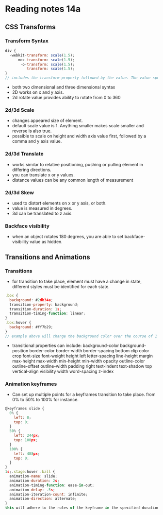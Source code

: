 # Reading notes 14a

## CSS Transforms

### Transform Syntax

``` js
div {
  -webkit-transform: scale(1.5);
     -moz-transform: scale(1.5);
       -o-transform: scale(1.5);
          transform: scale(1.5);
}
// includes the transform property followed by the value. The value specifies the transfomr type followed by specific amount inside parentheses.
```
- both two dimensional and three dimensional syntax
- 2D works on x and y axis.
- 2d rotate value provides ability to rotate from 0 to 360

### 2d/3d Scale 
- changes appeared size of element.
- default scale value is 1. Anything smaller makes scale smaller and reverse is also true.
- possible to scale on height and width axis value first, followed by a comma  and y axis value.

### 2d/3d Translate
- works similar to relative positioning, pushing or pulling element in differing directions.
- you can translate x or y values.
- distance values can be any common length of measurement

### 2d/3d Skew
- used to distort elements on x or y axis, or both.
- value is measured in degrees.
- 3d can be translated to z axis

### Backface visibility
- when an object rotates 180 degrees, you are able to set backface-visibility value as hidden.

## Transitions and Animations

### Transitions
- for transition to take place, element must have a change in state, different styles must be identified for each state.
``` js
.box {
  background: #2db34a;
  transition-property: background;
  transition-duration: 1s;
  transition-timing-function: linear;
}
.box:hover {
  background: #ff7b29;
}
// example above will change the background color over the course of 1 second for the transition.
```
- transitional properties can include:
background-color 
background-position 
border-color 
border-width 
border-spacing 
bottom 
clip 
color 
crop 
font-size 
font-weight 
height 
left 
letter-spacing 
line-height 
margin 
max-height 
max-width 
min-height 
min-width 
opacity 
outline-color 
outline-offset 
outline-width 
padding 
right 
text-indent 
text-shadow 
top 
vertical-align 
visibility 
width 
word-spacing 
z-index

### Animation keyframes
- Can set up multiple points for a keyframes transition to take place. from 0% to 50% to 100% for instance.

``` js
@keyframes slide {
  0% {
    left: 0;
    top: 0;
  }
  50% {
    left: 244px;
    top: 100px;
  }
  100% {
    left: 488px;
    top: 0;
  }
}
1s;.stage:hover .ball {
  animation-name: slide;
  animation-duration: 2s;
  animation-timing-function: ease-in-out;
  animation-delay: .5s;
  animation-iteration-count: infinite;
  animation-direction: alternate;
}
this will adhere to the rules of the keyframe in the specified duration.
```


